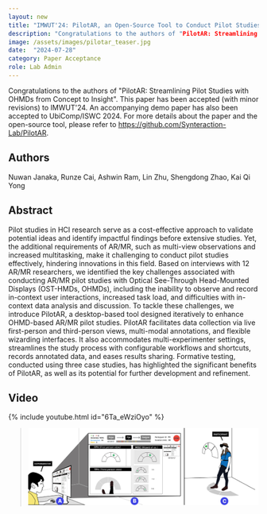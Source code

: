```yaml
---
layout: new
title: "IMWUT'24: PilotAR, an Open-Source Tool to Conduct Pilot Studies with Smart Glasses"
description: "Congratulations to the authors of "PilotAR: Streamlining Pilot Studies with OHMDs from Concept to Insight". This paper has been accepted (with minor revisions) to IMWUT'24."
image: /assets/images/pilotar_teaser.jpg
date:  "2024-07-28"
category: Paper Acceptance
role: Lab Admin
---
```


Congratulations to the authors of "PilotAR: Streamlining Pilot Studies with OHMDs from Concept to Insight". This paper has been accepted (with minor revisions) to IMWUT'24. An accompanying demo paper has also been accepted to UbiComp/ISWC 2024. For more details about the paper and the open-source tool, please refer to https://github.com/Synteraction-Lab/PilotAR.

## Authors

Nuwan Janaka, Runze Cai, Ashwin Ram, Lin Zhu, Shengdong Zhao, Kai Qi Yong

## Abstract

Pilot studies in HCI research serve as a cost-effective approach to validate potential ideas and identify impactful findings before extensive studies. Yet, the additional requirements of AR/MR, such as multi-view observations and increased multitasking, make it challenging to conduct pilot studies effectively, hindering innovations in this field. Based on interviews with 12 AR/MR researchers, we identified the key challenges associated with conducting AR/MR pilot studies with Optical See-Through Head-Mounted Displays (OST-HMDs, OHMDs), including the inability to observe and record in-context user interactions, increased task load, and difficulties with in-context data analysis and discussion. To tackle these challenges, we introduce PilotAR, a desktop-based tool designed iteratively to enhance OHMD-based AR/MR pilot studies. PilotAR facilitates data collection via live first-person and third-person views, multi-modal annotations, and flexible wizarding interfaces. It also accommodates multi-experimenter settings, streamlines the study process with configurable workflows and shortcuts, records annotated data, and eases results sharing. Formative testing, conducted using three case studies, has highlighted the significant benefits of PilotAR, as well as its potential for further development and refinement.

## Video 
{% include youtube.html id="6Ta_eWziOyo" %}

> ![-](/assets/images/pilotar_teaser-Nuwan-Janaka.jpg "-")
